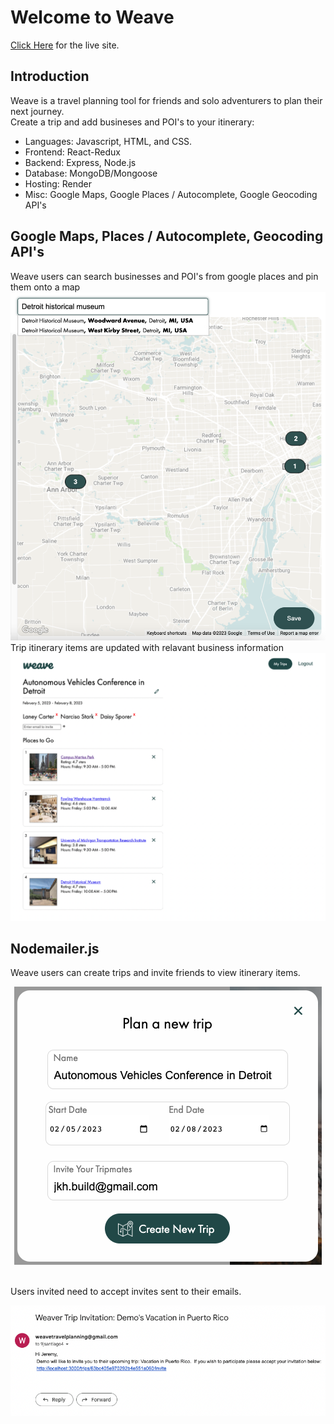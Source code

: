 # Welcome to Weave

[Click Here](https://weave.onrender.com) for the live site.

## Introduction

Weave is a travel planning tool for friends and solo adventurers to plan their next journey.
<br>
Create a trip and add busineses and POI's to your itinerary:

- Languages: Javascript, HTML, and CSS.
- Frontend: React-Redux
- Backend: Express, Node.js
- Database: MongoDB/Mongoose
- Hosting: Render
- Misc: Google Maps, Google Places / Autocomplete, Google Geocoding API's

## Google Maps, Places / Autocomplete, Geocoding API's

Weave users can search businesses and POI's from google places and pin them onto a map
<br>
![maps](./frontend/public/readme-maps.png)
<br>
Trip itinerary items are updated with relavant business information
<br>
![itinerary](./frontend/public/readme-itinerary.png)

## Nodemailer.js

Weave users can create trips and invite friends to view itinerary items.
<p align="center">
  <img src="./frontend/public/readme-invite.png" alt="invite"/>
</p>
<br>
Users invited need to accept invites sent to their emails.
<br>
<p align="center">
  <img src="./frontend/public/readme-email.png"/>
</p>
